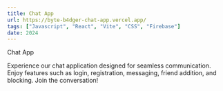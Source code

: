 ```yaml
---
title: Chat App
url: https://byte-b4dger-chat-app.vercel.app/
tags: ["Javascript", "React", "Vite", "CSS", "Firebase"]
date: 2024
---
```


Chat App

Experience our chat application designed for seamless communication. Enjoy features such as login, registration, messaging, friend addition, and blocking. Join the conversation!
